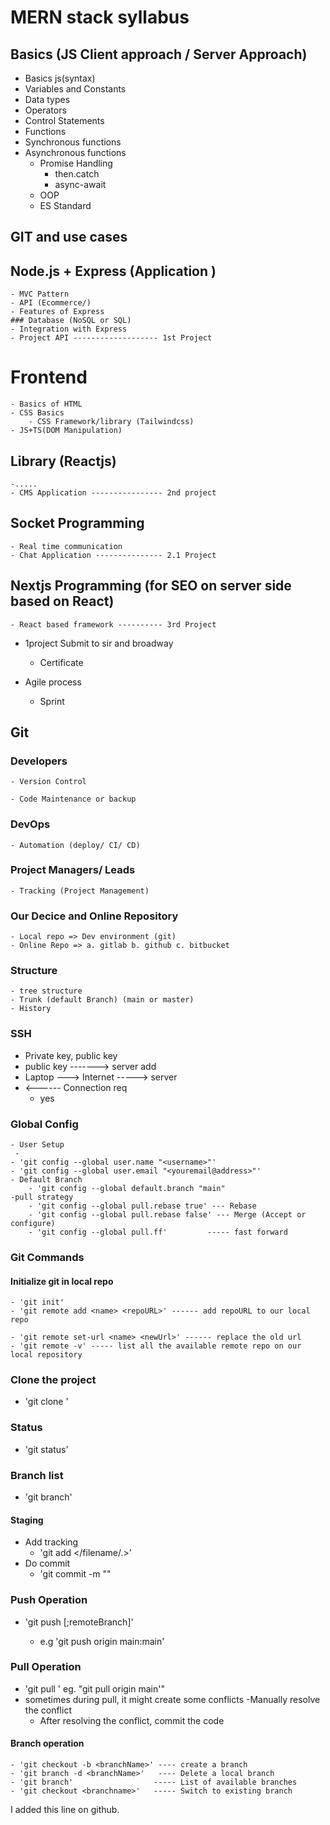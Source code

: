 # MERN stack syllabus 
## Basics (JS Client approach / Server Approach)
- Basics js(syntax)
- Variables and Constants
- Data types
- Operators
- Control Statements
- Functions
 - Synchronous functions
 - Asynchronous functions
    - Promise Handling
        - then.catch
        - async-await
    - OOP
    - ES Standard
## GIT and use cases
## Node.js + Express (Application )
    - MVC Pattern
    - API (Ecommerce/)
    - Features of Express
    ### Database (NoSQL or SQL)
    - Integration with Express
    - Project API ------------------- 1st Project

# Frontend
    - Basics of HTML
    - CSS Basics
        - CSS Framework/library (Tailwindcss)
    - JS+TS(DOM Manipulation)
## Library (Reactjs)
    -.....
    - CMS Application ---------------- 2nd project
## Socket Programming
    - Real time communication
    - Chat Application --------------- 2.1 Project
## Nextjs Programming (for SEO on server side based on React)
    - React based framework ---------- 3rd Project

- 1project Submit to sir and broadway
    - Certificate 

- Agile process 
    - Sprint
## Git 
### Developers
    - Version Control
     
    - Code Maintenance or backup
### DevOps
    - Automation (deploy/ CI/ CD)
### Project Managers/ Leads
    - Tracking (Project Management)

### Our Decice and Online Repository
    - Local repo => Dev environment (git)
    - Online Repo => a. gitlab b. github c. bitbucket


### Structure
    - tree structure
    - Trunk (default Branch) (main or master)
    - History 

### SSH
- Private key, public key
- public key -------> server add
- Laptop ---> Internet -----> server
- <------ Connection req
    - yes

### Global Config
    - User Setup
     - 
    - 'git config --global user.name "<username>"'
    - 'git config --global user.email "<youremail@address>"'
    - Default Branch
        - 'git config --global default.branch "main"
    -pull strategy
        - 'git config --global pull.rebase true' --- Rebase
        - 'git config --global pull.rebase false' --- Merge (Accept or configure)
        - 'git config --global pull.ff'         ----- fast forward


### Git Commands
#### Initialize git in local repo
    - 'git init'
    - 'git remote add <name> <repoURL>' ------ add repoURL to our local repo

    - 'git remote set-url <name> <newUrl>' ------ replace the old url
    - 'git remote -v' ----- list all the available remote repo on our local repository

### Clone the project
- 'git clone <repoUrl>'

### Status
- 'git status'

### Branch list
- 'git branch'

#### Staging 
- Add tracking
    - 'git add </filename/.>'
- Do commit
    - 'git commit -m "<Message>"

### Push Operation
 - 'git push <repoName> <localBranchName>[;remoteBranch]'
   - e.g 'git push origin main:main'

### Pull Operation
- 'git pull <repoName> <remoteBranchName>'
    eg. "git pull origin main'"
- sometimes during pull, it might create some conflicts
    -Manually resolve the conflict
    - After resolving the conflict, commit the code

#### Branch operation
    - 'git checkout -b <branchName>' ---- create a branch
    - 'git branch -d <branchName>'   ---- Delete a local branch
    - 'git branch'                  ----- List of available branches
    - 'git checkout <branchname>'   ----- Switch to existing branch

  I added this line on github.
    
